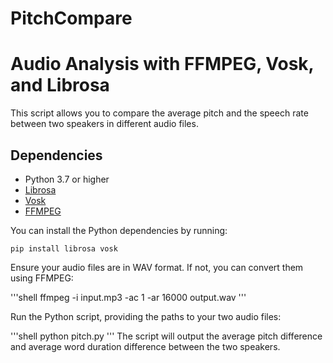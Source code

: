 # PitchCompare

# Audio Analysis with FFMPEG, Vosk, and Librosa

This script allows you to compare the average pitch and the speech rate between two speakers in different audio files. 

## Dependencies

- Python 3.7 or higher
- [Librosa](https://librosa.org/doc/main/install.html)
- [Vosk](https://alphacephei.com/vosk/)
- [FFMPEG](https://www.ffmpeg.org/)

You can install the Python dependencies by running:

```shell
pip install librosa vosk
```
Ensure your audio files are in WAV format. If not, you can convert them using FFMPEG:

'''shell
ffmpeg -i input.mp3 -ac 1 -ar 16000 output.wav
'''

Run the Python script, providing the paths to your two audio files:

'''shell
python pitch.py
'''
The script will output the average pitch difference and average word duration difference between the two speakers.
